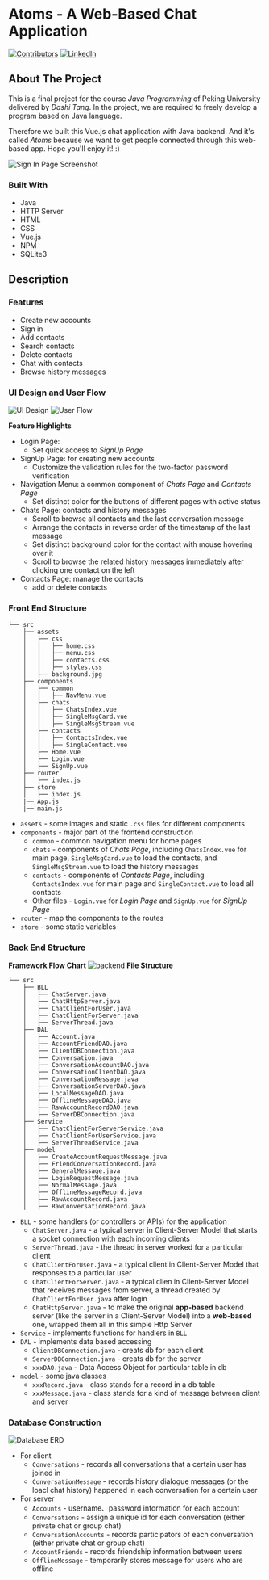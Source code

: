 # Atoms - A Web-Based Chat Application

<!-- PROJECT SHIELDS -->
[![Contributors][contributors-shield]][contributors-url]
[![LinkedIn][linkedin-shield]][linkedin-url]

<!-- TABLE OF CONTENTS -->
<!-- <details open="open">
  <summary>Table of Contents</summary>
  <ol>
    <li>
      <a href="#about-the-project">About The Project</a>
      <ul>
        <li><a href="#built-with">Built With</a></li>
      </ul>
    </li>
    <li>
      <a href="#getting-started">Getting Started</a>
      <ul>
        <li><a href="#prerequisites">Prerequisites</a></li>
        <li><a href="#installation">Installation</a></li>
      </ul>
    </li>
    <li><a href="#usage">Usage</a></li>
    <li><a href="#roadmap">Roadmap</a></li>
    <li><a href="#contributing">Contributing</a></li>
    <li><a href="#license">License</a></li>
    <li><a href="#contact">Contact</a></li>
    <li><a href="#acknowledgements">Acknowledgements</a></li>
  </ol>
</details> -->

<!-- ABOUT THE PROJECT -->
## About The Project
  
This is a final project for the course *Java Programming* of Peking University delivered by *Dashi Tang*. In the project, we are required to freely develop a program based on Java language.  

Therefore we built this Vue.js chat application with Java backend. And it's called *Atoms* because we want to get people connected through this web-based app. Hope you'll enjoy it! :)

![Sign In Page Screenshot][signin-screenshot]

### Built With

- Java
- HTTP Server
- HTML
- CSS
- Vue.js
- NPM
- SQLite3

<!-- DESCRIPTION -->
## Description

### Features
- Create new accounts
- Sign in
- Add contacts
- Search contacts
- Delete contacts
- Chat with contacts
- Browse history messages

### UI Design and User Flow

![UI Design][ui-design]
![User Flow][user-flow]

**Feature Highlights**
- Login Page:
  - Set quick access to *SignUp Page*
- SignUp Page: for creating new accounts
  - Customize the validation rules for the two-factor password verification
- Navigation Menu: a common component of *Chats Page* and *Contacts Page*
  - Set distinct color for the buttons of different pages with active status
- Chats Page: contacts and history messages
  - Scroll to browse all contacts and the last conversation message
  - Arrange the contacts in reverse order of the timestamp of the last message 
  - Set distinct background color for the contact with mouse hovering over it
  - Scroll to browse the related history messages immediately after clicking one contact on the left
- Contacts Page: manage the contacts
  - add or delete contacts

### Front End Structure

```
└── src
    ├── assets
    │   ├── css
    │   │   ├── home.css
    │   │   ├── menu.css
    │   │   ├── contacts.css
    │   │   ├── styles.css
    │   ├── background.jpg 
    ├── components
    │   ├── common
    │   │   ├── NavMenu.vue
    │   ├── chats   
    │   │   ├── ChatsIndex.vue
    │   │   ├── SingleMsgCard.vue
    │   │   ├── SingleMsgStream.vue
    │   ├── contacts 
    │   │   ├── ContactsIndex.vue
    │   │   ├── SingleContact.vue
    │   ├── Home.vue
    │   ├── Login.vue
    │   ├── SignUp.vue 
    ├── router
    │   ├── index.js
    ├── store 
    │   ├── index.js 
    |── App.js
    |── main.js
```

- ```assets``` - some images and static ```.css``` files for different components
- ```components``` - major part of the frontend construction
  - ```common``` - common navigation menu for home pages
  - ```chats``` - components of *Chats Page*, including ```ChatsIndex.vue``` for main page, ```SingleMsgCard.vue``` to load the contacts, and ```SingleMsgStream.vue``` to load the history messages
  - ```contacts``` - components of *Contacts Page*, including ```ContactsIndex.vue``` for main page and ```SingleContact.vue``` to load all contacts
  - Other files -  ```Login.vue``` for *Login Page* and ```SignUp.vue``` for *SignUp Page*
- ```router``` - map the components to the routes
- ```store``` - some static variables

### Back End Structure
**Framework Flow Chart**
![backend][backend-url]
**File Structure**
```
└── src
    ├── BLL
    │   ├── ChatServer.java
    │   ├── ChatHttpServer.java 
    │   ├── ChatClientForUser.java 
    │   ├── ChatClientForServer.java 
    │   ├── ServerThread.java 
    ├── DAL
    │   ├── Account.java
    │   ├── AccountFriendDAO.java
    │   ├── ClientDBConnection.java
    │   ├── Conversation.java
    │   ├── ConversationAccountDAO.java
    │   ├── ConversationClientDAO.java
    │   ├── ConversationMessage.java
    │   ├── ConversationServerDAO.java
    │   ├── LocalMessageDAO.java
    │   ├── OfflineMessageDAO.java
    │   ├── RawAccountRecordDAO.java
    │   ├── ServerDBConnection.java
    ├── Service
    │   ├── ChatClientForServerService.java
    │   ├── ChatClientForUserService.java
    │   ├── ServerThreadService.java
    ├── model 
    │   ├── CreateAccountRequestMessage.java
    │   ├── FriendConversationRecord.java
    │   ├── GeneralMessage.java
    │   ├── LoginRequestMessage.java
    │   ├── NormalMessage.java
    │   ├── OfflineMessageRecord.java
    │   ├── RawAccountRecord.java
    │   ├── RawConversationRecord.java 
```

- `BLL` - some handlers (or controllers or APIs) for the application
  - `ChatServer.java` - a typical server in Client-Server Model that starts a socket connection with each incoming clients
  - `ServerThread.java` - the thread in server worked for a particular client
  - `ChatClientForUser.java` - a typical client in Client-Server Model that responses to a particular user
  - `ChatClientForServer.java` - a typical clien in Client-Server Model that receives messages from server, a thread created by `ChatClientForUser.java` after login
  - `ChatHttpServer.java` - to make the original **app-based** backend server (like the server in a Client-Server Model) into a **web-based** one,  wrapped them all in this simple Http Server
- `Service` - implements functions for handlers in `BLL`
- `DAL` - implements data based accessing
  - `ClientDBConnection.java` - creats db for each client
  - `ServerDBConnection.java` - creats db for the server
  - `xxxDAO.java` - Data Access Object for particular table in db
- `model` - some java classes
  - `xxxRecord.java` - class stands for a record in a db table
  - `xxxMessage.java` - class stands for a kind of message between client and server

### Database Construction

![Database ERD][db-erd]


- For client
  - `Conversations` - records all conversations that a certain user has joined in
  - `ConversationMessage` - records history dialogue messages (or the loacl chat history) happened in each conversation for a certain user
- For server
  - `Accounts` - username、password information for each account
  - `Conversations` - assign a unique id for each conversation (either private chat or group chat)
  -  `ConversationAccounts` - records participators of each conversation (either private chat or group chat)
  -  `AccountFriends` - records friendship information between users
  -  `OfflineMessage` - temporarily stores message for users who are offline 

<!-- MARKDOWN LINKS & IMAGES -->
<!-- https://www.markdownguide.org/basic-syntax/#reference-style-links -->
[contributors-shield]: https://img.shields.io/github/contributors-anon/Shiyu-Lu/Chat_Application?color=brightgreen&style=for-the-badge
[contributors-url]: https://github.com/Shiyu-Lu/Chat_Application/graphs/contributors
[linkedin-shield]: https://img.shields.io/badge/-LinkedIn-black.svg?style=for-the-badge&logo=linkedin&colorB=555
[linkedin-url]: https://www.linkedin.com/in/shiyu-lu-84314b190
[signin-screenshot]: screenshots/SignIn-Page.png
[user-flow]: screenshots/UserFlowChart.png
[ui-design]: screenshots/UIDesign.png
[db-erd]: screenshots/ERD.png
[backend-url]: screenshots/backend-structure.png
